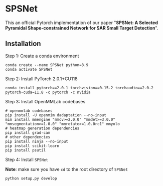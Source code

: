 # SPSNet
This an official Pytorch implementation of our paper "**SPSNet: A Selected Pyramidal Shape-constrained Network for SAR Small Target Detection**".

## Installation

Step 1: Create a conda environment

```shell
conda create --name SPSNet python=3.9
conda activate SPSNet
```

Step 2: Install PyTorch 2.0.1+CU118

```shell
conda install pytorch==2.0.1 torchvision==0.15.2 torchaudio==2.0.2 pytorch-cuda=11.8 -c pytorch -c nvidia
```

Step 3: Install OpenMMLab codebases

```shell
# openmmlab codebases
pip install -U openmim dadaptation --no-input
mim install mmengine "mmcv>=2.0.0" "mmdet>=3.0.0" "mmsegmentation>=1.0.0" "mmrotate>=1.0.0rc1" mmyolo
# heatmap generation dependencies
pip install grad-cam
# other dependencies
pip install ninja --no-input
pip install scikit-learn
pip install psutil
```

Step 4: Install `SPSNet`

**Note**: make sure you have `cd` to the root directory of `SPSNet`

```shell
python setup.py develop
```

